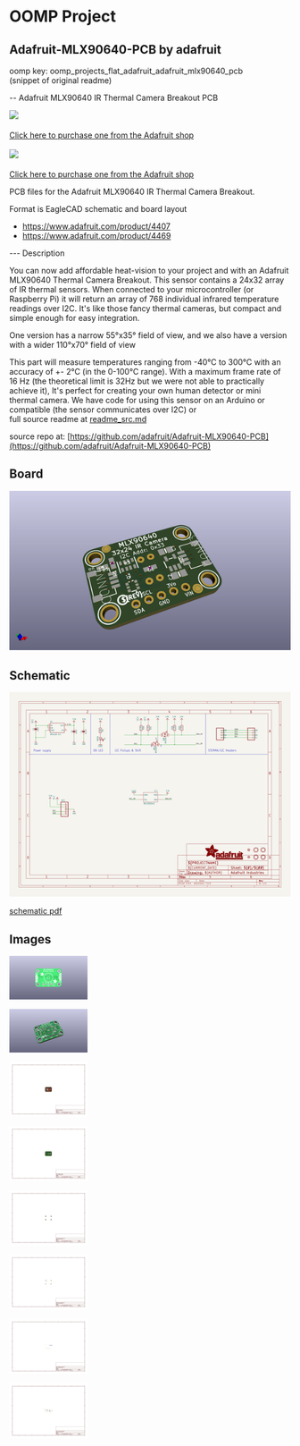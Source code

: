 # OOMP Project  
## Adafruit-MLX90640-PCB  by adafruit  
  
oomp key: oomp_projects_flat_adafruit_adafruit_mlx90640_pcb  
(snippet of original readme)  
  
-- Adafruit MLX90640 IR Thermal Camera Breakout PCB  
  
<a href="http://www.adafruit.com/products/4407"><img src="assets/4407.jpg?raw=true" width="500px"><br/>  
Click here to purchase one from the Adafruit shop</a><br/>  
<a href="http://www.adafruit.com/products/4469"><img src="assets/4469.jpg?raw=true" width="500px"><br/>  
Click here to purchase one from the Adafruit shop</a>  
  
PCB files for the Adafruit MLX90640 IR Thermal Camera Breakout.   
  
Format is EagleCAD schematic and board layout  
* https://www.adafruit.com/product/4407  
* https://www.adafruit.com/product/4469  
  
--- Description  
  
You can now add affordable heat-vision to your project and with an Adafruit MLX90640 Thermal Camera Breakout. This sensor contains a 24x32 array of IR thermal sensors. When connected to your microcontroller (or Raspberry Pi) it will return an array of 768 individual infrared temperature readings over I2C. It's like those fancy thermal cameras, but compact and simple enough for easy integration.  
  
One version has a narrow 55°x35° field of view, and we also have a version with a wider 110°x70° field of view  
  
This part will measure temperatures ranging from -40°C to 300°C with an accuracy of +- 2°C (in the 0-100°C range). With a maximum frame rate of 16 Hz (the theoretical limit is 32Hz but we were not able to practically achieve it), It's perfect for creating your own human detector or mini thermal camera. We have code for using this sensor on an Arduino or compatible (the sensor communicates over I2C) or  
  full source readme at [readme_src.md](readme_src.md)  
  
source repo at: [https://github.com/adafruit/Adafruit-MLX90640-PCB](https://github.com/adafruit/Adafruit-MLX90640-PCB)  
## Board  
  
[![working_3d.png](working_3d_600.png)](working_3d.png)  
## Schematic  
  
[![working_schematic.png](working_schematic_600.png)](working_schematic.png)  
  
[schematic pdf](working_schematic.pdf)  
## Images  
  
[![working_3D_bottom.png](working_3D_bottom_140.png)](working_3D_bottom.png)  
  
[![working_3D_top.png](working_3D_top_140.png)](working_3D_top.png)  
  
[![working_assembly_page_01.png](working_assembly_page_01_140.png)](working_assembly_page_01.png)  
  
[![working_assembly_page_02.png](working_assembly_page_02_140.png)](working_assembly_page_02.png)  
  
[![working_assembly_page_03.png](working_assembly_page_03_140.png)](working_assembly_page_03.png)  
  
[![working_assembly_page_04.png](working_assembly_page_04_140.png)](working_assembly_page_04.png)  
  
[![working_assembly_page_05.png](working_assembly_page_05_140.png)](working_assembly_page_05.png)  
  
[![working_assembly_page_06.png](working_assembly_page_06_140.png)](working_assembly_page_06.png)  
